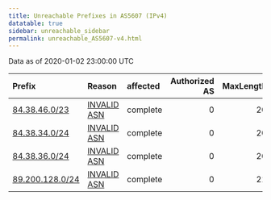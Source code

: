 ```yaml
---
title: Unreachable Prefixes in AS5607 (IPv4)
datatable: true
sidebar: unreachable_sidebar
permalink: unreachable_AS5607-v4.html
---
```


Data as of 2020-01-02 23:00:00 UTC


<div class="datatable-begin"></div>

| Prefix                                                   | Reason                                                                                                | affected   |   Authorized AS |   MaxLength | Anchor                                         |   unreachable /24s |
|:---------------------------------------------------------|:------------------------------------------------------------------------------------------------------|:-----------|----------------:|------------:|:-----------------------------------------------|-------------------:|
| [84.38.46.0/23](https://stat.ripe.net/84.38.46.0/23)     | [INVALID ASN](https://rpki-validator.ripe.net/announcement-preview?asn=AS5607&prefix=84.38.46.0/23)   | complete   |               0 |          20 | [RIPE](unreachable_RIPE_NCC_RPKI_Root-v4.html) |                  2 |
| [84.38.34.0/24](https://stat.ripe.net/84.38.34.0/24)     | [INVALID ASN](https://rpki-validator.ripe.net/announcement-preview?asn=AS5607&prefix=84.38.34.0/24)   | complete   |               0 |          20 | [RIPE](unreachable_RIPE_NCC_RPKI_Root-v4.html) |                  1 |
| [84.38.36.0/24](https://stat.ripe.net/84.38.36.0/24)     | [INVALID ASN](https://rpki-validator.ripe.net/announcement-preview?asn=AS5607&prefix=84.38.36.0/24)   | complete   |               0 |          20 | [RIPE](unreachable_RIPE_NCC_RPKI_Root-v4.html) |                  1 |
| [89.200.128.0/24](https://stat.ripe.net/89.200.128.0/24) | [INVALID ASN](https://rpki-validator.ripe.net/announcement-preview?asn=AS5607&prefix=89.200.128.0/24) | complete   |               0 |          21 | [RIPE](unreachable_RIPE_NCC_RPKI_Root-v4.html) |                  1 |

<div class="datatable-end"></div>